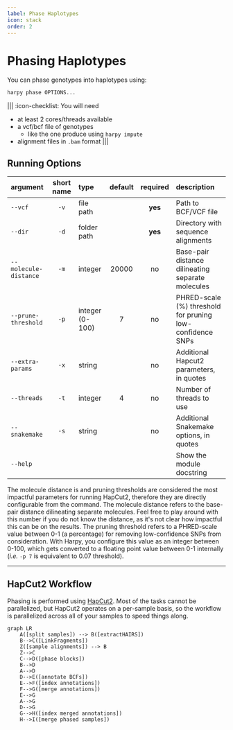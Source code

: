 ```yaml
---
label: Phase Haplotypes
icon: stack
order: 2
---
```


# Phasing Haplotypes
You can phase genotypes into haplotypes using:
```bash
harpy phase OPTIONS... 
```
|||  :icon-checklist: You will need
- at least 2 cores/threads available
- a vcf/bcf file of genotypes
    - like the one produce using `harpy impute`
- alignment files in `.bam` format
|||

## Running Options
| argument              | short name | type            | default | required | description                                               |
|:----------------------|:----------:|:----------------|:-------:|:--------:|:----------------------------------------------------------|
| `--vcf`               |    `-v`    | file path       |         | **yes**  | Path to BCF/VCF file                                      |
| `--dir`               |    `-d`    | folder path     |         | **yes**  | Directory with sequence alignments                        |
| `--molecule-distance` |    `-m`    | integer         |  20000  |    no    | Base-pair distance dilineating separate molecules         |
| `--prune-threshold`   |    `-p`    | integer (0-100) |    7    |    no    | PHRED-scale (%) threshold for pruning low-confidence SNPs |
| `--extra-params`      |    `-x`    | string          |         |    no    | Additional Hapcut2 parameters, in quotes                  |
| `--threads`           |    `-t`    | integer         |    4    |    no    | Number of threads to use                                  |
| `--snakemake`         |    `-s`    | string          |         |    no    | Additional Snakemake options, in quotes                   |
| `--help`              |            |                 |         |          | Show the module docstring                                 |


The molecule distance is and pruning thresholds are considered the most impactful parameters
for running HapCut2, therefore they are directly configurable from the command. The molecule distance
refers to the base-pair distance dilineating separate molecules. Feel free to play around with this number 
if you do not know the distance, as it's not clear how impactful this can be on the results. The pruning 
threshold refers to a PHRED-scale value between 0-1 (a percentage) for removing low-confidence SNPs from consideration. 
With Harpy, you configure this value as an integer between 0-100, which gets converted to a floating point
value between 0-1 internally (_i.e._ `-p 7` is equivalent to 0.07 threshold).

---
## HapCut2 Workflow
Phasing is performed using [HapCut2](https://github.com/vibansal/HapCUT2). Most of the tasks cannot
be parallelized, but HapCut2 operates on a per-sample basis, so the workflow is parallelized
across all of your samples to speed things along.

```mermaid
graph LR
    A([split samples]) --> B([extractHAIRS])
    B-->C([LinkFragments])
    Z([sample alignments]) --> B
    Z-->C
    C-->D([phase blocks])
    B-->D
    A-->D
    D-->E([annotate BCFs])
    E-->F([index annotations])
    F-->G([merge annotations])
    E-->G
    A-->G
    D-->G
    G-->H([index merged annotations])
    H-->I([merge phased samples])
```